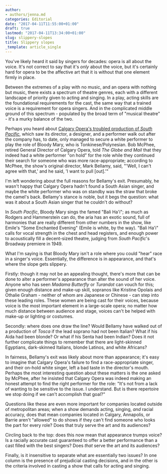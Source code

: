 ```yaml
---
author:
- authors/jenna.md
categories: Editorial
date: "2017-04-11T11:55:00+01:00"
draft: true
lastmod: "2017-04-11T13:34:00+01:00"
slug: slippery-slopes
title: Slippery slopes
_template: article_single
---
```


You've likely heard it said by singers for decades: opera is all about the voice. It's not correct to say that it's *only* about the voice, but it's certainly hard for opera to be the affective art that it is without that one element firmly in place.

Between the extremes of a play with no music, and an opera with nothing but music, there exists a spectrum of theatre genres, each with a different landscape of priority given to acting and singing. In a play, acting skills are the foundational requirements for the cast, the same way that a trained voice is a requirement for opera singers. And in the complicated middle ground of this spectrum - populated by the broad term of "musical theatre" - it's a murky balance of the two.

Perhaps you heard about [Calgary Opera's troubled production of *South Pacific*](https://beta.theglobeandmail.com/arts/theatre-and-performance/director-performer-resign-after-calgary-opera-casts-white-woman-for-asian-role/article34634649/?ref=http%3A%2F%2Fwww.theglobeandmail.com&cmpid=rss1&click=dlvr.it), which saw its director, a designer, and a performer walk out after the company has, to date, only managed to secure a white performer to play the role of Bloody Mary, who is Tonkinese/Polynesian. Bob McPhee, retired General Director of Calgary Opera, told *The Globe and Mail* that they indeed had a white performer "on hold" for the role while they continued their search for someone who was more race-appropriate; according to McPhee, the show's original director, Mark Bellamy, said, "'Well, I can't agree with that,' and he said, 'I want to pull [out].'"

I'm left wondering about the full reasons for Bellamy's exit. Presumably, he wasn't happy that Calgary Opera hadn't found a South Asian singer, and maybe the white performer who was on standby was the straw that broke the camel's back. Bellamy's stance is noble, but it begs the question: what was it about a South Asian singer that he couldn't do without?

In *South Pacific*, Bloody Mary sings the famed "Bali Ha'i"; as much as Rodgers and Hammerstein can do, the aria has an exotic sound, full of harmonies that are really different from other numbers in the show, like Emile's "Some Enchanted Evening" (Emile is white, by the way). "Bali Ha'i" calls for vocal strength in the chest and head registers, and enough power to acoustically fill a decent-sized theatre, judging from *South Pacific*'s Broadway premiere in 1949.

What I'm saying is that Bloody Mary isn't a role where you could "hear" race in a singer's voice. Essentially, the difference is in appearance, and that's where the slope gets slippery.

Firstly: though it may not be an appealing thought, there's more that can be done to alter a performer's appearance than alter the sound of her voice. Anyone who has seen *Madama Butterfly* or *Turandot* can vouch for this; given enough distance and make-up skill, sopranos like Kristine Opolais and Othalie Graham - neither of whom are Japanese or Chinese - can step into these leading roles. These women are being cast for their voices, because voice is the most important element in a large-scale opera; no matter how much distance between audience and stage, voices can't be helped with make-up or lighting or costumes.

Secondly: where does one draw the line? Would Bellamy have walked out of a production of *Tosca* if the lead soprano had not been Italian? What if his Aida had been blonde? Or what if his Senta had been Indian? Does it not further complicate things to remember that there are light-skinned Egyptians, dark-skinned Italians, blonde Latinos, and white Africans?

In fairness, Bellamy's exit was likely about more than appearance; it's easy to imagine that Calgary Opera's failure to find a race-appropriate singer, and their on-hold white singer, left a bad taste in the director's mouth. Perhaps the most interesting question about these matters is the one asked by McPhee, after he insisted that Calgary Opera was indeed making an honest attempt to find the right performer for the role: "It's not from a lack of wanting to be sensitive to the issue. I understand. But is there repertoire we stop doing if we can't accomplish that goal?"

Questions like these are even more important for companies located outside of metropolitan areas; when a show demands acting, singing, *and* racial accuracy, does that mean companies located in Calgary, Annapolis, or Barrie aren't "allowed" to do shows if they can't find someone who looks the part for every role? Does that truly serve the art and its audiences?

Circling back to the top: does this now mean that appearance trumps voice? Is a racially accurate cast guaranteed to offer a better performance than a cast filled with the best singers? Does *that* serve the art and its audiences?

Finally, is it insensitive to separate what are essentially two issues? In one column is the presence of prejudicial casting decisions, and in the other is the criteria involved in casting a show that calls for acting and singing.
